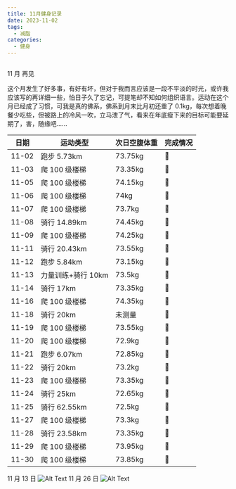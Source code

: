 ```yaml
---
title: 11月健身记录
date: 2023-11-02
tags:
  - 减脂
categories:
  - 健身
---
```


<img src="https://www.ohpooh.space/%E5%81%A5%E8%BA%AB%2Fechart%2F202311.png" alt="">

<!-- more -->

11 月 再见

这个月发生了好多事，有好有坏，但对于我而言应该是一段不平淡的时光，或许我应该写的再详细一些，怕日子久了忘记，可提笔却不知如何组织语言。运动在这个月已经成了习惯，可我是真的佛系，佛系到月末比月初还重了 0.1kg，每次想着晚餐少吃些，但被路上的冷风一吹，立马泄了气，看来在年底瘦下来的目标可能要延期了，害，随缘吧......

| 日期  | 运动类型           | 次日空腹体重 | 完成情况 |
| ----- | ------------------ | ------------ | -------- |
| 11-02 | 跑步 5.73km        | 73.75kg      | :100:    |
| 11-03 | 爬 100 级楼梯      | 73.35kg      | :100:    |
| 11-05 | 爬 100 级楼梯      | 74.15kg      | :100:    |
| 11-06 | 爬 100 级楼梯      | 74kg         | :100:    |
| 11-07 | 爬 100 级楼梯      | 73.7kg       | :100:    |
| 11-08 | 骑行 14.89km       | 74.45kg      | :100:    |
| 11-09 | 爬 100 级楼梯      | 74.25kg      | :100:    |
| 11-11 | 骑行 20.43km       | 73.55kg      | :100:    |
| 11-12 | 跑步 5.84km        | 73.15kg      | :100:    |
| 11-13 | 力量训练+骑行 10km | 73.5kg       | :100:    |
| 11-14 | 骑行 17km          | 73.35kg      | :100:    |
| 11-16 | 爬 100 级楼梯      | 74.35kg      | :100:    |
| 11-18 | 骑行 20km          | 未测量       | :100:    |
| 11-19 | 爬 100 级楼梯      | 73.55kg      | :100:    |
| 11-20 | 爬 100 级楼梯      | 72.9kg       | :100:    |
| 11-21 | 跑步 6.07km        | 72.85kg      | :100:    |
| 11-22 | 骑行 20km          | 73.2kg       | :100:    |
| 11-23 | 爬 100 级楼梯      | 73.35kg      | :100:    |
| 11-24 | 骑行 25km          | 72.65kg      | :100:    |
| 11-25 | 骑行 62.55km       | 72.5kg       | :100:    |
| 11-27 | 爬 100 级楼梯      | 73.3kg       | :100:    |
| 11-28 | 骑行 23.58km       | 73.35kg      | :100:    |
| 11-29 | 爬 100 级楼梯      | 73.95kg      | :100:    |
| 11-30 | 爬 100 级楼梯      | 73.85kg      | :100:    |

11 月 13 日
![Alt Text](https://www.ohpooh.space/%E5%81%A5%E8%BA%AB%2F%E8%AE%AD%E8%AE%B0%2F20231113.jpg)
11 月 26 日
![Alt Text](https://www.ohpooh.space/%E5%81%A5%E8%BA%AB%2F%E9%AA%91%E8%A1%8C%2F20231125.jpg)
